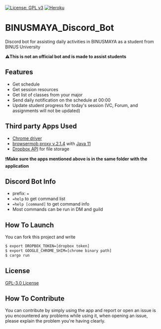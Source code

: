 [![License: GPL v3](https://img.shields.io/badge/License-GPL%20v3-blue.svg)](http://www.gnu.org/licenses/gpl-3.0)
[![Heroku](https://heroku-badge.herokuapp.com/?app=heroku-badge&style=flat)](https://heroku-badge.herokuapp.com/projects.html)
# BINUSMAYA_Discord_Bot
Discord bot for assisting daily activities in BINUSMAYA as a student from BINUS University

:warning:**This is not an official bot and is made to assist students**

## Features
- Get schedule
- Get session resources
- Get list of classes from your major
- Send daily notification on the schedule at 00:00
- Update student progress for today's session (VC, Forum, and assignments will not be updated)

## Third party Apps Used
- [Chrome driver](https://chromedriver.chromium.org/downloads)
- [browsermob proxy v.2.1.4](http://bmp.lightbody.net) with [Java 11](https://www.oracle.com/java/technologies/downloads/#java11)
- [Dropbox API](https://www.dropbox.com) for file storage

:heavy_exclamation_mark:**Make sure the apps mentioned above is in the same folder with the application**

## Discord Bot Info
- prefix: `=`  
- `=help` to get command list  
- `=help [command]` to get command info
- Most commands can be run in DM and guild

## How To Launch
You can fork this project and write 
```sh
$ export DROPBOX_TOKEN=[dropbox token]
$ export GOOGLE_CHROME_SHIM=[chrome binary path]
$ cargo run
```

## License
[GPL-3.0 License](LICENSE)

## How To Contribute
You can contribute by simply using the app and report or open an issue is you encountered any problems while using it, when opening an issue, please explain the problem you're having clearly.

